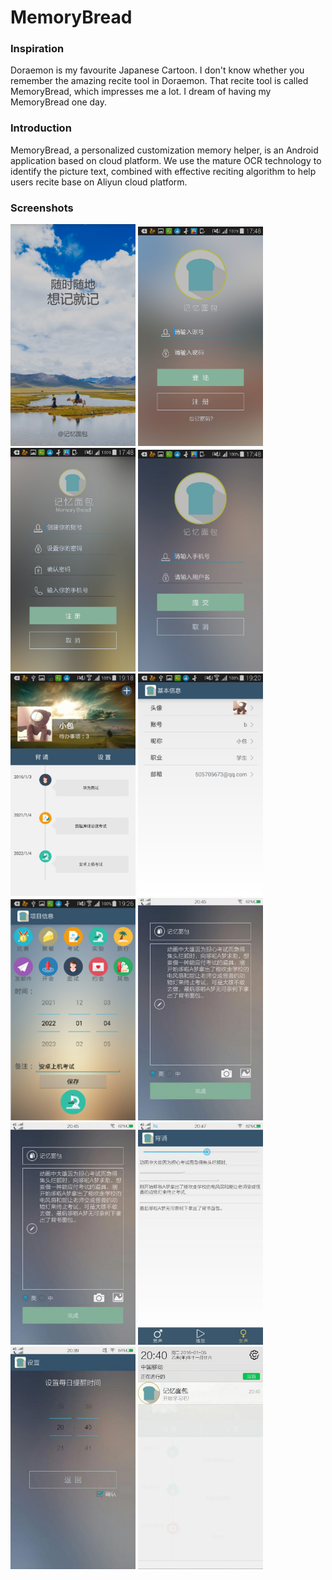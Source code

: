 # MemoryBread
### Inspiration 
Doraemon is my favourite Japanese Cartoon. I don't know whether you remember the amazing recite tool in Doraemon. That recite tool is called MemoryBread, which impresses me a lot. I dream of having my MemoryBread one day.
### Introduction
MemoryBread, a personalized customization memory helper, is an Android application based on cloud platform. We use the mature OCR technology to identify the picture text, combined with effective reciting algorithm to help users recite base on Aliyun cloud platform.
### Screenshots
<img src="/images-folder/a.png" width="200">
<img src="/images-folder/b.png" width="200">
<img src="/images-folder/c.png" width="200">
<img src="/images-folder/d.png" width="200">
<img src="/images-folder/e.png" width="200">
<img src="/images-folder/f.png" width="200">
<img src="/images-folder/g.png" width="200">
<img src="/images-folder/h.png" width="200">
<img src="/images-folder/i.png" width="200">
<img src="/images-folder/j.png" width="200">
<img src="/images-folder/k.png" width="200">
<img src="/images-folder/l.png" width="200">
